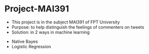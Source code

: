 # Project-MAI391
+ This project is in the subject MAI391 of FPT University
+ Purpose: to help distinguish the feelings of commenters on tweets
+ Solution: in 2 ways in machine learning
 * Native Bayes
 * Logistic Regression
